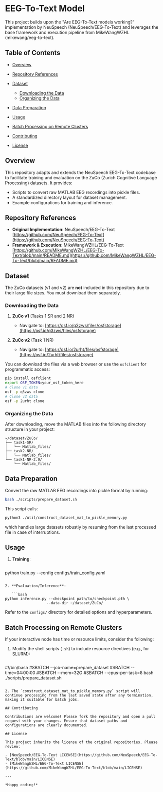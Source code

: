 # EEG-To-Text Model

This project builds upon the "Are EEG-To-Text models working?" implementation by NeuSpeech (NeuSpeech/EEG-To-Text) and leverages the base framework and execution pipeline from MikeWangWZHL (mikewang/eeg-to-text).

## Table of Contents

* [Overview](#overview)
* [Repository References](#repository-references)
* [Dataset](#dataset)

  * [Downloading the Data](#downloading-the-data)
  * [Organizing the Data](#organizing-the-data)
* [Data Preparation](#data-preparation)
* [Usage](#usage)
* [Batch Processing on Remote Clusters](#batch-processing-on-remote-clusters)
* [Contributing](#contributing)
* [License](#license)

## Overview

This repository adapts and extends the NeuSpeech EEG-To-Text codebase to facilitate training and evaluation on the ZuCo (Zurich Cognitive Language Processing) datasets. It provides:

* Scripts to convert raw MATLAB EEG recordings into pickle files.
* A standardized directory layout for dataset management.
* Example configurations for training and inference.

## Repository References

* **Original Implementation**: NeuSpeech/EEG-To-Text<br>
  [https://github.com/NeuSpeech/EEG-To-Text](https://github.com/NeuSpeech/EEG-To-Text)
* **Framework & Execution**: MikeWangWZHL/EEG-To-Text<br>
  [https://github.com/MikeWangWZHL/EEG-To-Text/blob/main/README.md](https://github.com/MikeWangWZHL/EEG-To-Text/blob/main/README.md)

## Dataset

The ZuCo datasets (v1 and v2) are **not** included in this repository due to their large file sizes. You must download them separately.

### Downloading the Data

1. **ZuCo v1** (Tasks 1 SR and 2 NR)

   * Navigate to: [https://osf.io/q3zws/files/osfstorage](https://osf.io/q3zws/files/osfstorage)
2. **ZuCo v2** (Task 1 NR)

   * Navigate to: [https://osf.io/2urht/files/osfstorage](https://osf.io/2urht/files/osfstorage)

You can download the files via a web browser or use the `osfclient` for programmatic access:

```bash
pip install osfclient
export OSF_TOKEN=your_osf_token_here
# Clone v1 data
osf -p q3zws clone
# Clone v2 data
osf -p 2urht clone
```

### Organizing the Data

After downloading, move the MATLAB files into the following directory structure in your project:

```
~/dataset/ZuCo/
├── task1-SR/
│   └── Matlab_files/
├── task2-NR/
│   └── Matlab_files/
└── task1-NR-2.0/
    └── Matlab_files/
```


## Data Preparation

Convert the raw MATLAB EEG recordings into pickle format by running:

```bash
bash ./scripts/prepare_dataset.sh
```

This script calls:

```bash
python3 ./util/construct_dataset_mat_to_pickle_memory.py
```

which handles large datasets robustly by resuming from the last processed file in case of interruptions.

## Usage

1. **Training**:

   ```bash
   ```

python train.py --config configs/train\_config.yaml

````

2. **Evaluation/Inference**:

   ```bash
python inference.py --checkpoint path/to/checkpoint.pth \
                   --data-dir ~/dataset/ZuCo/
````

Refer to the `configs/` directory for detailed options and hyperparameters.

## Batch Processing on Remote Clusters

If your interactive node has time or resource limits, consider the following:

1. Modify the shell scripts (`.sh`) to include resource directives (e.g., for SLURM):

   ```bash
   ```

\#!/bin/bash
\#SBATCH --job-name=prepare\_dataset
\#SBATCH --time=04:00:00
\#SBATCH --mem=32G
\#SBATCH --cpus-per-task=8
bash ./scripts/prepare\_dataset.sh

```

2. The `construct_dataset_mat_to_pickle_memory.py` script will continue processing from the last saved state after any termination, making it suitable for batch jobs.

## Contributing

Contributions are welcome! Please fork the repository and open a pull request with your changes. Ensure that dataset paths and configurations are clearly documented.

## License

This project inherits the license of the original repositories. Please review:

- [NeuSpeech/EEG-To-Text LICENSE](https://github.com/NeuSpeech/EEG-To-Text/blob/main/LICENSE)
- [MikeWangWZHL/EEG-To-Text LICENSE](https://github.com/MikeWangWZHL/EEG-To-Text/blob/main/LICENSE)

---

*Happy coding!*

```

